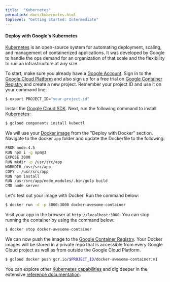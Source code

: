 ```yaml
---
title:  "Kubernetes"
permalink: docs/kubernetes.html
toplevel: "Getting Started: Intermediate"
---
```


#### Deploy with Google's Kubernetes

[Kubernetes] is an open-source system for automating deployment, scaling, and
management of containerized applications. It was developed by Google to handle
the ops demand for an organization of that scale and the flexibility to run an
infrastructure at any size.

To start, make sure you already have a [Google Account]. Sign in to the [Google
Cloud Platform] and also sign up for a free trial on [Google Container Registry]
and create a new project. Remember your project ID and use it on your command
line:

```bash
$ export PROJECT_ID="your-project-id"
```

Install the [Google Cloud SDK]. Next, run the following command to install
[Kubernetes]:

```bash
$ gcloud components install kubectl
```

We will use your [Docker image] from the "Deploy with Docker" section. Navigate
to the docker `app` folder and update the Dockerfile to the following:

```bash
FROM node:4.5
RUN npm i -g npm@3
EXPOSE 3000
RUN mkdir -p /usr/src/app
WORKDIR /usr/src/app
COPY . /usr/src/app
RUN npm install
RUN /usr/src/app/node_modules/.bin/gulp build
CMD node server
```

Let's test out your image with Docker. Run the command below:

```bash
$ docker run -d -p 3000:3000 docker-awesome-container
```

Visit your app in the browser at `http://localhost:3000`. You can stop running
the container by using the command below:

```bash
$ docker stop docker-awesome-container
```

We can now push the image to the [Google Container Registry]. Your Docker images
will be stored in a private repo that is accessible from every Google Cloud
project as well as from outside the Google Cloud Platform.

```bash
$ gcloud docker push gcr.io/$PROJECT_ID/docker-awesome-container:v1
```

You can explore other [Kubernetes capabilities] and dig deeper in the extensive
[reference documentation].

[Kubernetes]: http://kubernetes.io/
[Google Account]: https://accounts.google.com/SignUp
[Google Cloud Platform]: https://console.cloud.google.com/home/dashboard?project=gentle-waters-127300&pli=1
[Google Container Registry]: https://cloud.google.com/container-registry/
[Google Cloud SDK]: https://cloud.google.com/sdk/
[Kubernetes]: http://kubernetes.io/docs/user-guide/kubectl-overview/
[Docker image]: docker.html
[Google Container Registry]: https://cloud.google.com/container-registry/
[Kubernetes capabilities]: http://kubernetes.io/docs/hellonode/
[reference documentation]: http://kubernetes.io/docs/reference/
